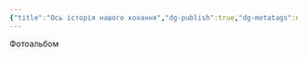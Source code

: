 ```yaml
---
{"title":"Ось історія нашого кохання","dg-publish":true,"dg-metatags":null,"dg-home":null,"permalink":"/ukrayinska/os-istoriya-nashogo-kohannya/","dgPassFrontmatter":true,"noteIcon":""}
---
```


Фотоальбом
